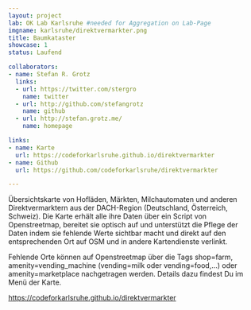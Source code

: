 ```yaml
---
layout: project
lab: OK Lab Karlsruhe #needed for Aggregation on Lab-Page
imgname: karlsruhe/direktvermarkter.png
title: Baumkataster
showcase: 1
status: Laufend

collaborators:
- name: Stefan R. Grotz
  links:
  - url: https://twitter.com/stergro
    name: twitter
  - url: http://github.com/stefangrotz
    name: github
  - url: http://stefan.grotz.me/
    name: homepage

links:
- name: Karte
  url: https://codeforkarlsruhe.github.io/direktvermarkter
- name: Github
  url: https://github.com/codeforkarlsruhe/direktvermarkter

---
```


Übersichtskarte von Hofläden, Märkten, Milchautomaten und anderen Direktvermarktern aus der DACH-Region (Deutschland, Österreich, Schweiz). Die Karte erhält alle ihre Daten über ein Script von Openstreetmap, bereitet sie optisch auf und unterstützt die Pflege der Daten indem sie fehlende Werte sichtbar macht und direkt auf den entsprechenden Ort auf OSM und in andere Kartendienste verlinkt. 

Fehlende Orte können auf Openstreetmap über die Tags shop=farm, amenity=vending_machine (vending=milk oder vending=food,...) oder amenity=marketplace nachgetragen werden. Details dazu findest Du im Menü der Karte.

<a href="https://codeforkarlsruhe.github.io/direktvermarkter/">https://codeforkarlsruhe.github.io/direktvermarkter</a>
